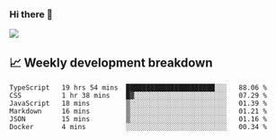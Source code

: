 ### Hi there 👋
<img align="center" src="https://github-readme-stats.vercel.app/api?username=Tumao727&show_icons=true&hide_title=true&theme=dracula" />


## 📈 Weekly development breakdown
<!--START_SECTION:waka-->

```text
TypeScript   19 hrs 54 mins  ██████████████████████░░░   88.06 %
CSS          1 hr 38 mins    █▓░░░░░░░░░░░░░░░░░░░░░░░   07.29 %
JavaScript   18 mins         ▒░░░░░░░░░░░░░░░░░░░░░░░░   01.39 %
Markdown     16 mins         ▒░░░░░░░░░░░░░░░░░░░░░░░░   01.21 %
JSON         15 mins         ▒░░░░░░░░░░░░░░░░░░░░░░░░   01.16 %
Docker       4 mins          ░░░░░░░░░░░░░░░░░░░░░░░░░   00.34 %
```

<!--END_SECTION:waka-->